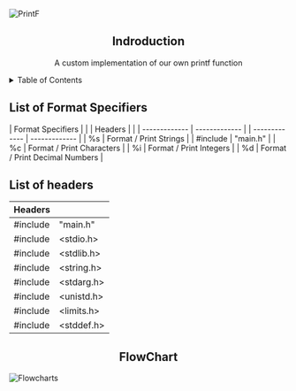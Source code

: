 
![PrintF](https://github.com/chapmanhunt4/holbertonschool-printf/assets/143765559/2ad1ca6d-3f10-432a-9c51-4cfb1dbf080e)

<h2 align="center">Indroduction</h2>
<p align="center">A custom implementation of our own printf function</p>

<details><summary>Table of Contents</summary>
  
- `Introduction`: <i>An introduction to our custom printf function</i>
- `Format Specifiers`: <i>The format specifiers that are used in our code</i>
- `Headers`: <i>The Headers we implemented</i>
- `FlowChart`: <i>A flow chart explaining the execution process of our function</i></details>


<h2 align="left">List of Format Specifiers</h2>

| Format Specifiers | |                            | Headers | |
| ------------- | ------------- |                  | ------------- | ------------- |
| %s  | Format / Print Strings  |                  | #include  |  "main.h"  |
| %c  | Format / Print Characters  |
| %i  | Format / Print Integers  |
| %d  | Format / Print Decimal Numbers |

<h2>List of headers</h2>

| Headers | |
| ------------- | ------------- |
| #include  |  "main.h"  |
| #include  |  <stdio.h> |
| #include  | <stdlib.h> |
| #include  | <string.h> |
| #include  | <stdarg.h> |
| #include  | <unistd.h> |
| #include  | <limits.h> |
| #include  | <stddef.h> |

<h2 align="center">FlowChart</h2>

![Flowcharts](https://github.com/chapmanhunt4/holbertonschool-printf/assets/143765559/2b4c7e3f-1786-4fa2-95dd-66bc66415a4a)
